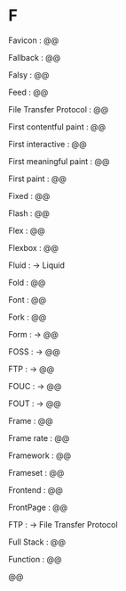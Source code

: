 # F

Favicon
: @@

Fallback
: @@

Falsy
: @@

Feed
: @@

File Transfer Protocol
: @@

First contentful paint
: @@

First interactive
: @@

First meaningful paint
: @@

First paint
: @@

Fixed
: @@

Flash
: @@

Flex
: @@

Flexbox
: @@

Fluid
: → Liquid

Fold
: @@

Font
: @@

Fork
: @@

Form
: → @@

FOSS
: → @@

FTP
: → @@

FOUC
: → @@

FOUT
: → @@

Frame
: @@

Frame rate
: @@

Framework
: @@

Frameset
: @@

Frontend
: @@

FrontPage
: @@

FTP
: → File Transfer Protocol

Full Stack
: @@

Function
: @@

@@